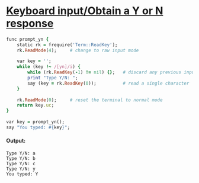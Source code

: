 [1]: http://rosettacode.org/wiki/Keyboard_input/Obtain_a_Y_or_N_response

# [Keyboard input/Obtain a Y or N response][1]

```ruby
func prompt_yn {
    static rk = frequire('Term::ReadKey');
    rk.ReadMode(4);     # change to raw input mode
 
    var key = '';
    while (key !~ /[yn]/i) {
        while (rk.ReadKey(-1) != nil) {};   # discard any previous input
        print "Type Y/N: ";
        say (key = rk.ReadKey(0));          # read a single character
    }
 
    rk.ReadMode(0);     # reset the terminal to normal mode
    return key.uc;
}
 
var key = prompt_yn();
say "You typed: #{key}";
```

#### Output:
```
Type Y/N: a
Type Y/N: b
Type Y/N: c
Type Y/N: y
You typed: Y
```